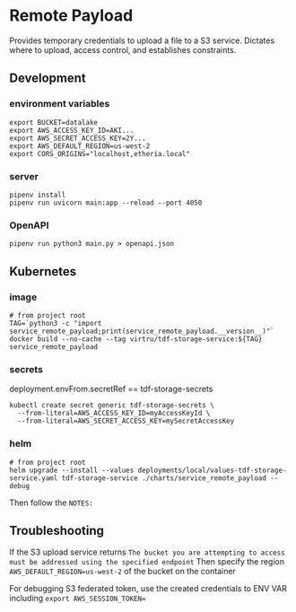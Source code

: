 # Remote Payload
Provides temporary credentials to upload a file to a S3 service.
Dictates where to upload, access control, and establishes constraints.

## Development

### environment variables
```shell
export BUCKET=datalake
export AWS_ACCESS_KEY_ID=AKI...
export AWS_SECRET_ACCESS_KEY=2Y...
export AWS_DEFAULT_REGION=us-west-2
export CORS_ORIGINS="localhost,etheria.local"
```

### server
```shell
pipenv install
pipenv run uvicorn main:app --reload --port 4050
```

### OpenAPI
```shell
pipenv run python3 main.py > openapi.json
```


## Kubernetes

### image
```shell
# from project root
TAG=`python3 -c "import service_remote_payload;print(service_remote_payload.__version__)"`
docker build --no-cache --tag virtru/tdf-storage-service:${TAG} service_remote_payload
```

### secrets
deployment.envFrom.secretRef == tdf-storage-secrets
```shell
kubectl create secret generic tdf-storage-secrets \
  --from-literal=AWS_ACCESS_KEY_ID=myAccessKeyId \
  --from-literal=AWS_SECRET_ACCESS_KEY=mySecretAccessKey
```

### helm
```shell
# from project root
helm upgrade --install --values deployments/local/values-tdf-storage-service.yaml tdf-storage-service ./charts/service_remote_payload --debug
```
Then follow the `NOTES:`

## Troubleshooting

If the S3 upload service returns `The bucket you are attempting to access must be addressed using the specified endpoint`
Then specify the region `AWS_DEFAULT_REGION=us-west-2` of the bucket on the container

For debugging S3 federated token, use the created credentials to ENV VAR including `export AWS_SESSION_TOKEN=`

